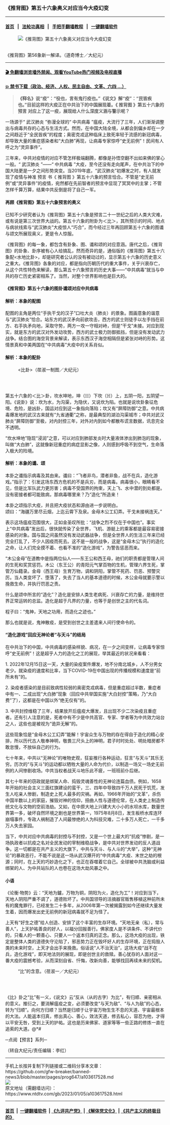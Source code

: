 ### 《推背图》第五十六象奥义对应当今大疫幻变
------------------------

#### [首页](https://github.com/gfw-breaker/banned-news3/blob/master/README.md) &nbsp;&nbsp;|&nbsp;&nbsp; [法轮功真相](https://github.com/begood0513/basic/blob/master/README.md)  &nbsp;&nbsp;|&nbsp;&nbsp; [手把手翻墙教程](https://github.com/gfw-breaker/guides/wiki)  &nbsp;&nbsp;|&nbsp;&nbsp; [一键翻墙软件](https://github.com/gfw-breaker/nogfw/blob/master/README.md)  



<div><div class="featured_image">
 <figure>
  <img alt="《推背图》第五十六象奥义对应当今大疫幻变" src="https://i.ntdtv.com/assets/uploads/2023/01/11d0a0bf40ec5d5266108fde616cddff-600x400-800x450.jpg"/>
 </figure><br/>
 <span class="caption">
  《推背图》第56象新一解译。（道奇博士／大纪元）
 </span>
</div>
</div><hr/>

#### [ 🎬  免翻墙浏览墙外禁闻、观看YouTube热门视频及电视直播](https://github.com/gfw-breaker/HelloWorld)

#### [ 💥  禁书下载（政治、经济、人权、民主自由、文革、六四 ...）](https://github.com/gfw-breaker/books/blob/master/README.md)

<div><div class="post_content" itemprop="articleBody">
 <blockquote>
  <p>
   <strong>
    《释名》说“疫”：“役也，言有鬼行疫也。”《说文》解“疫”：“民皆疾也。”目前这样的大疫正在中共治下的中国展现着。《
    <ok href="https://www.ntdtv.com/gb/推背图.htm">
     推背图
    </ok>
    》第五十六象的
    <ok href="https://www.ntdtv.com/gb/预言.htm">
     预言
    </ok>
    对应上了这一疫，展现给人什么深度义涵与警示呢？
   </strong>
  </p>
 </blockquote>
 <p>
  一场源于“
  <ok href="https://www.ntdtv.com/gb/武汉肺炎.htm">
   武汉肺炎
  </ok>
  ”弥漫全球的“
  <ok href="https://www.ntdtv.com/gb/中共病毒.htm">
   中共病毒
  </ok>
  ”瘟疫，大流行了三年，人们渐渐调整出与病毒共存的心态与生活方式。然而，在中国大陆全境，从都会到偏乡却在一夕之间趋近于“全民皆疾”的程度；奥密克戎这种临床上致死率轻于流感的新冠病毒，却导致大量的重症感染者和“大白肺”再现，让病毒专家惊呼“史无前例”！民间有人呼之为“灵异事件”。
 </p>
 <p>
  三年来，中共对疫情的对应不管怎样极端翻腾，都像是孙悟空翻不出如来佛的掌心一般。“
  <ok href="https://www.ntdtv.com/gb/武汉肺炎.htm">
   武汉肺炎
  </ok>
  ”——“
  <ok href="https://www.ntdtv.com/gb/中共病毒.htm">
   中共病毒
  </ok>
  ”大疫，至今还没有走向尾声，在中共治下的中国大陆更是一夕之间形势突变。当2019年底，“武汉肺炎”初爆发之时，有人就发现了疫情与神准
  <ok href="https://www.ntdtv.com/gb/预言.htm">
   预言
  </ok>
  书《
  <ok href="https://www.ntdtv.com/gb/推背图.htm">
   推背图
  </ok>
  》第五十六象的预言恰合。不管是“史无前例”或“灵异事件”的疫情，宛然都在先前智者的预言中显现了冥冥中的主掌；不管怎样千算万算，结果中共反倒是将了自己一军。
 </p>
 <h4>
  再顾《推背图》第五十六象预言的奥义
 </h4>
 <p>
  已知不少研究者认为《推背图》第五十六象是预言二十一世纪之后的人类大灾难，或有说是第三次世界大战的。第五十六象的附卦为＜比＞，其所预示的时间、地点与病状线索与“武汉肺炎”大疫惊人“巧合”，而今经过三年再回顾第五十六象的图谶与颂文所展现奥义，更是令人惊服。
 </p>
 <p>
  《推背图》的每一象，都包含有卦象、图、谶和颂的对应意涵。唐代之后，《推背图》的卦象、卦序被有心人给搞乱，然而奇异的是，通俗版的《推背图》第五十六象配&lt;水地比卦&gt;，却是研究者公认的没有被动过的，显示第五十六象的历史意义之重大。《推背图》各象的对应，都是指向历朝历代的重大事件，关乎兴衰存亡，从这个共性特色来解读，那么第五十六象预言的历史大事——“中共病毒”就当与中共的存亡历史紧密相系了。当然，对整个世界影响也是巨大的。
 </p>
 <h4>
  《推背图》第五十六象的图卦谶颂对应中共病毒
 </h4>
 <h4>
  解析：本象的配图
 </h4>
 <p>
  配图的主角是两位“手执干戈的汉子”口吐大炎（肺炎）的景象。图画意象的谐意与“武汉肺炎”恰合。站东方的武汉矛向前欲攻击，西方的武士则徒手以左手挡在前方、右手执矛向地，采取守势，两方一攻一守相对峙，但是“干戈”未接。对应到现实，就是东方的武汉对外发动攻势，西方的武士极力防御抵挡，但是没有发动武力战争。结合图的海空背景来解读，表示东西汉子海空相隔但是紧张对峙的形势。这情景真和中美两国在“中共病毒”大疫中的关系肖似。
 </p>
 <h4>
  解析：本象的配卦
 </h4>
 <figure class="wp-caption alignnone" id="attachment_103617663" style="width: 600px">
  <img alt="" class="size-full wp-image-103617663" src="https://i.ntdtv.com/assets/uploads/2023/01/2484ba1aab097c052e9128824da4b9b8-600x359.jpg">
   <br/><figcaption class="wp-caption-text">
    &lt;比卦&gt;（荏淑一制图／大纪元）
   </figcaption><br/>
  </img>
 </figure><br/>
 <p>
  第五十六象的＜比＞卦，坎水坤地，坤（☷）下坎（☵）上，五阴一阳，五阴望一阳。《说卦》说：坎为水，为沟渠，为隐伏，又说坎为陷。也就是说坎卦象征危境、危险，是凶卦，国运对应到这一象指向落陷；坎又有“屏障防御”之意。中共病毒爆发地的武汉古来就有“九省通衢”之称，是最典型的湖泊沟渠城市；中共对武汉肺炎“屏障防御”至极，对内封控三年，对外对内到如今都散布谎言数据，讯息完全不透明。
 </p>
 <p>
  “坎水坤地”隐现“浸润”之意，可以对应到肺部发炎时大量液体渗出到肺泡的现象，叫做“大白肺”，这就像新冠重症的病症显影之像，人则感到呼吸不到空气，生命落入极大的险境。
 </p>
 <h4>
  解析：本象的谶、颂
 </h4>
 <p>
  本卦之谶指示病毒及其由来。谶曰：“飞者非鸟，潜者非鱼，战不在兵，造化游戏。”指示了：引发这场东西方危机的不是兵刃，而是病毒。病毒很小，眼睛看不见，但是比军队武力更厉害；病毒不受国界的拘束，天上飞、水中潜的到处都是。没有密接者都可能致病，那病毒哪里来？乃“造化”所造来！
 </p>
 <p>
  本卦之颂指示大疫，并且把大疫状态和源由进一步说明白。
  <br/>
  颂曰：“海疆万里尽云烟，上迄云霄下及泉。金母木公工幻弄。干戈未接祸连天。”
 </p>
 <p>
  表示这场瘟疫范围很大，正如金圣叹所批：“战争之烈不仅在于中国也”。事实上“中共病毒”发出后，很快就传染了全世界，飞机、游艇上的乘客都是最容易密接感染的对象。国与国之间虽然没有发动武器战争，但是全世界人的生活三年来已经完全打乱了，不少人因疫而死去。这不是一般的战争，这是“金母木公”执行的造化之命，让人们完全摸不着、也看不准的“造化游戏”，为警告惩恶而来。
 </p>
 <p>
  “木公金母”在道教中是指两位仙人——东王公和西王母，祂们的职责都是管理人间的生死和奖赏惩罚。木公（东王公）的青阳元气掌百物的生机，管理六界生死，掌管万仙籍录。金母（西王母）生育万物，调和阴阳，掌管不死药、罚恶、预警灾厉。当人类变坏了、堕落了，失去了当人的基本道德的时候，木公金母就要示警以挽救生命，并执行罚恶之责。
 </p>
 <p>
  什么是颂中所言的“造化”？造化是安排人类生老病死、兴衰存亡的力量，是维持世界正常运转的总监。造化是超于凡界的力量，也等于是创世之主的代名词。
 </p>
 <p>
  程子曰：“鬼神，天地之功用，而造化之迹也。”
 </p>
 <p>
  那么也就是说，鬼神散疫，是受到创世之主差遣来人间行使命令的。
 </p>
 <h4>
  “造化游戏”回应无神论者“与天斗”的结局
 </h4>
 <p>
  在中共治下的中国，中共病毒的感染样貌、病况，在一夕之间变样，让病毒专家惊呼“史无前例”！这是超乎人力的造化之工的展现，举其最近的状况来看看：
 </p>
 <p>
  1. 2022年12月15日这一天，大量的染疫案件爆发，地不分南北城乡，人不分男女老少。就染疫的速度和比率，当下COVID-19在中国出现的传播规模和速度是“前所未有”的。
 </p>
 <p>
  2. 染疫者感染的是目前致病性较弱的奥密克戎病毒，但是重症超过半数，重症者中有一、二成出现“大白肺”现象（回应中共举国实施“大白封控”策略，乃“大白费”了），这都是在中国以外“绝无仅有”的。
 </p>
 <p>
  3. 中共封控维稳了三年，结果放开后瘟疫大爆发，且出现不少二次染疫且重症者。还有引人注意的是，死者中有不少是中共高官、专家、学者等为中共效力站台之人，这些也是被视为“诡异无解”的。
 </p>
 <p>
  这些现象恰是“金母木公工幻弄”能解！宇宙众生与万物的存在得自于造化的精心安排，所以历代古人敬奉神明，敬畏三尺头上的神明，君子时时处处、明处暗房都不敢怠慢，不放纵自己的行为。
 </p>
 <p>
  七十年来，中共以“无神论”的唯物史观，狂妄推行各种运动，狂言“与天斗”其乐无穷。历次的“与天斗”的运动都以牺牲大量的人命为代价，以制造一场又一场史无前例的人间惨剧收场。中共当权者战天斗地乐此不疲，一班班前仆后继。
 </p>
 <p>
  其七十年来的窃政就是绑架人命、捣毁灵魂善性的无神论连篇血债。例如，1658年开始的社会主义三面红旗建设的蛮干，三、四年中导致四千万人民死于饥荒，发生人吃亲人惨剧，制造史上死人最多的灾祸。再如，1966年开始的“文革”，杀伤中国半数以上的家庭，摧毁对神的信仰，扭曲人性与道德伦常，在人类史上制造传统文化与文物的空前浩劫。又如，在中原大地上兴建大大小小的水坝水库，数量世界第一多，破坏自然环境之剧也是世界第一，1975年8月8日，发生板桥水库连环崩塌事件，专政人祸制造了人间最惨绝的人为科技灾难，二十多万人死亡，一千多万人失去家园。
 </p>
 <p>
  当下，中共对应中共病毒的封控与不封控，又是一个世上最大的“抗疫”惨剧，是一场执政者以抗疫之名对全民发动的宰制维稳战争，是中共对世界发动的反人道战争。这一切都是在共产主义的大旗下，中共与天斗、与人斗的“大举”，这种“无神论”的暴政恶行，不能不说是这一场从武汉爆开的“中共病毒”大疫、末世之劫的根源；同时，在上天的巧妙造化之下，也正在吞噬着它自己。全球被中共洗脑或利益绑架的人、为中共站队的人也卷在这场大劫风暴之中。
 </p>
 <h4>
  小语
 </h4>
 <p>
  《论衡‧物势》云：“天地为鑪，万物为铜，阴阳为火，造化为工”！对应到当下，天地人阴阳严重不调了，道德败坏了。中共国领导的活摘器官贩售移植这种前所未有的魔鬼罪行，已经发生二十多年，从2006年第一次被揭露到如今还继续大量发生着，因而爆发出史无前例的新冠病毒就不足为怪了。
 </p>
 <p>
  上天有“好生之德”给人创造、安排了这个丰富的生存环境。“天地无亲（私），常与善人”，上天护祐善良的好人，以福分回报善行。佛家度人是不讲条件、不讲代价的，只看人的一颗善心、只要人一个返本归真的正念。那么，这场大疫的出现，铁定是整体人类的道德失守沦陷了，邪恶势力正在毁坏好人的生存环境，正在捣毁人类的未来时空，上天才会出手来挽救。俗话说“人不治天治”，这场大疫“战不在兵，造化游戏”，即天地法则的展现，即是创世主的救赎。善心犹存的人面对这一番大疫的震撼考验，从而深刻自省、忏悔，改新向善，能够找回再续未来的契机。
 </p>
 <figure class="wp-caption alignnone" id="attachment_103617662" style="width: 501px">
  <img alt="" class="size-full wp-image-103617662" src="https://i.ntdtv.com/assets/uploads/2023/01/3e3dc33002c4433be7f28f575e69fe51.jpg">
   <br/><figcaption class="wp-caption-text">
    “比”的含意。（荏淑一／大纪元）
   </figcaption><br/>
  </img>
 </figure><br/>
 <p>
  《比》卦之“比”有一义，《说文》云“反从（从的古字）为比”，有归顺、亲密相从的意义。推衍之，要消解瘟疫之变，必须要改变“与天为敌”、“与人为敌”的心态，转为“归顺”。向何方归顺？当然是归顺于让宇宙万物生生不息的天道、宇宙最根本的大法。人能返本归真，修出真心、善心，效法天道，修去私心，容忍为他，才得以平安无咎，受到上天的护祐。这也是历来佛家、道家等等一些正路的修炼一直在追索的大道。@*#
 </p>
 <p>
  ─点阅【预言】系列─
 </p>
 <p>
  （转自大纪元/责任编辑：李红）
 </p>
 <div class="single_ad">
 </div>
</div>
</div>
<hr/>
手机上长按并复制下列链接或二维码分享本文章：<br/>
https://github.com/gfw-breaker/banned-news3/blob/master/pages/prog647/a103617528.md <br/>
<a href='https://github.com/gfw-breaker/banned-news3/blob/master/pages/prog647/a103617528.md'><img src='https://github.com/gfw-breaker/banned-news3/blob/master/pages/prog647/a103617528.md.png'/></a> <br/>
原文地址（需翻墙访问）：https://www.ntdtv.com/gb/2023/01/05/a103617528.html


------------------------
#### [首页](https://github.com/gfw-breaker/banned-news3/blob/master/README.md) &nbsp;|&nbsp; [一键翻墙软件](https://github.com/gfw-breaker/nogfw/blob/master/README.md) &nbsp;| [《九评共产党》](https://github.com/gfw-breaker/9ping.md/blob/master/README.md#九评之一评共产党是什么) | [《解体党文化》](https://github.com/gfw-breaker/jtdwh.md/blob/master/README.md) | [《共产主义的终极目的》](https://github.com/gfw-breaker/gczydzjmd.md/blob/master/README.md)


<img src='http://gfw-breaker.win/banned-news3/pages/prog647/a103617528.md' width='0px' height='0px'/>
